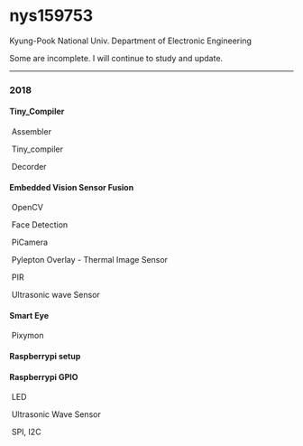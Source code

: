 # nys159753

Kyung-Pook National Univ.  Department of Electronic Engineering



Some are incomplete. I will continue to study and update.

---

### 2018

#### Tiny_Compiler

​		Assembler

​		Tiny_compiler

​		Decorder

#### Embedded Vision Sensor Fusion

​		OpenCV

​		Face Detection

​		PiCamera

​		Pylepton Overlay - Thermal Image Sensor

​		PIR

​		Ultrasonic wave Sensor

#### Smart Eye

​		Pixymon

#### Raspberrypi setup

#### Raspberrypi GPIO

​		LED

​		Ultrasonic Wave Sensor

​		SPI, I2C